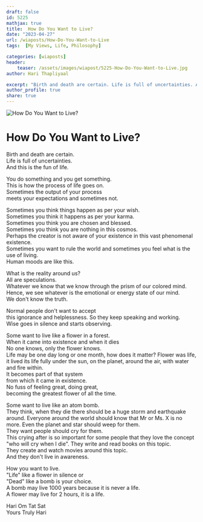 ```yaml
---
draft: false
id: 5225 
mathjax: true
title:  How Do You Want to Live?   
date: "2023-04-27"
url: /wiaposts/How-Do-You-Want-to-Live
tags:  [My Views, Life, Philosophy] 

categories: [wiaposts] 
header:
    teaser: /assets/images/wiapost/5225-How-Do-You-Want-to-Live.jpg
author: Hari Thapliyaal

excerpt: "Birth and death are certain. Life is full of uncertainties. And this is the fun of life. You do something and you get something. This is how the process of life goes on. Sometimes the output of your process meets"
author_profile: true
share: true
---
```

![How Do You Want to Live?](/assets/images/wiapost/5225-How-Do-You-Want-to-Live.jpg)     
   
# How Do You Want to Live?    
    
Birth and death are certain.    
Life is full of uncertainties.    
And this is the fun of life.    
    
You do something and you get something.    
This is how the process of life goes on.    
Sometimes the output of your process    
meets your expectations and sometimes not.    
    
Sometimes you think things happen as per your wish.    
Sometimes you think it happens as per your karma.    
Sometimes you think you are chosen and blessed.    
Sometimes you think you are nothing in this cosmos.    
Perhaps the creator is not aware of
your existence in this vast phenomenal existence.    
Sometimes you want to rule the world
and sometimes you feel what is the use of living.    
Human moods are like this.    
    
What is the reality around us?    
All are speculations.    
Whatever we know that we know
through the prism of our colored mind.    
Hence, we see whatever is the emotional 
or energy state of our mind.    
We don't know the truth.    
    
Normal people don't want to accept    
this ignorance and helplessness.
So they keep speaking and working.    
Wise goes in silence and starts observing.    
    
Some want to live like a flower in a forest.    
When it came into existence and when it dies    
No one knows, only the flower knows.    
Life may be one day long or one month,
how does it matter?
Flower was life, it lived its life fully
under the sun, on the planet, around the air,
with water and fire within.   
It becomes part of that system    
from which it came in existence.    
No fuss of feeling great, doing great,    
becoming the greatest flower of all the time.
    
Some want to live like an atom bomb.    
They think, when they die there should be
a huge storm and earthquake around.
Everyone around the world should know 
that Mr or Ms. X is no more.
Even the planet and star should weep for them.    
They want people should cry for them.    
This crying after is so important for some people
that they love the concept "who will cry when I die".
They write and read books on this topic.    
They create and watch movies around this topic.    
And they don't live in awareness.    
    
How you want to live.    
"Life" like a flower in silence or    
"Dead" like a bomb is your choice.    
A bomb may live 1000 years because it is never a life.    
A flower may live for 2 hours, it is a life.    
    
Hari Om Tat Sat    
Yours Truly Hari